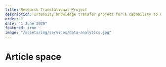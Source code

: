 ```yaml
---
title: Research Translational Project
description: Intensity knowledge transfer project for a capability to do internal cutting-edge translational research for unfair advantage to the company
order: 2
date: "1 June 2020"
featured: true
image: "/assets/img/services/data-analytics.jpg"
---
```


# Article space
